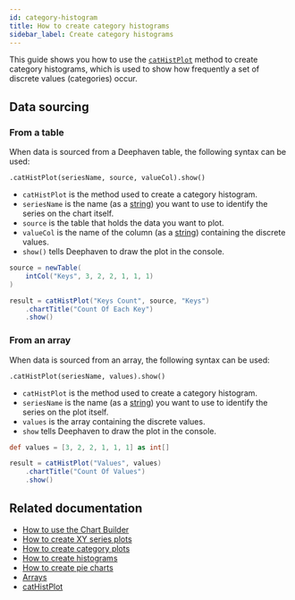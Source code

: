 ```yaml
---
id: category-histogram
title: How to create category histograms
sidebar_label: Create category histograms
---
```


This guide shows you how to use the [`catHistPlot`](../../reference/plot/catHistPlot.md) method to create category histograms, which is used to show how frequently a set of discrete values (categories) occur.

## Data sourcing

### From a table

When data is sourced from a Deephaven table, the following syntax can be used:

`.catHistPlot(seriesName, source, valueCol).show()`

- `catHistPlot` is the method used to create a category histogram.
- `seriesName` is the name (as a [string](../../reference/query-language/types/strings.md)) you want to use to identify the series on the chart itself.
- `source` is the table that holds the data you want to plot.
- `valueCol` is the name of the column (as a [string](../../reference/query-language/types/strings.md)) containing the discrete values.
- `show()` tells Deephaven to draw the plot in the console.

```groovy order=source,result default=result
source = newTable(
    intCol("Keys", 3, 2, 2, 1, 1, 1)
)

result = catHistPlot("Keys Count", source, "Keys")
    .chartTitle("Count Of Each Key")
    .show()
```

### From an array

When data is sourced from an array, the following syntax can be used:

`.catHistPlot(seriesName, values).show()`

- `catHistPlot` is the method used to create a category histogram.
- `seriesName` is the name (as a [string](../../reference/query-language/types/strings.md)) you want to use to identify the series on the plot itself.
- `values` is the array containing the discrete values.
- `show` tells Deephaven to draw the plot in the console.

```groovy
def values = [3, 2, 2, 1, 1, 1] as int[]

result = catHistPlot("Values", values)
    .chartTitle("Count Of Values")
    .show()
```

## Related documentation

- [How to use the Chart Builder](../user-interface/chart-builder.md)
- [How to create XY series plots](./xy-series.md)
- [How to create category plots](./category.md)
- [How to create histograms](./histogram.md)
- [How to create pie charts](./pie.md)
- [Arrays](../../reference/query-language/types/arrays.md)
- [catHistPlot](../../reference/plot/catHistPlot.md)
